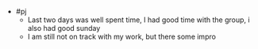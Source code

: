 - #pj
	- Last two days was well spent time, I had good time with the group, i also had good sunday
	- I am still not on track with my work, but there some impro